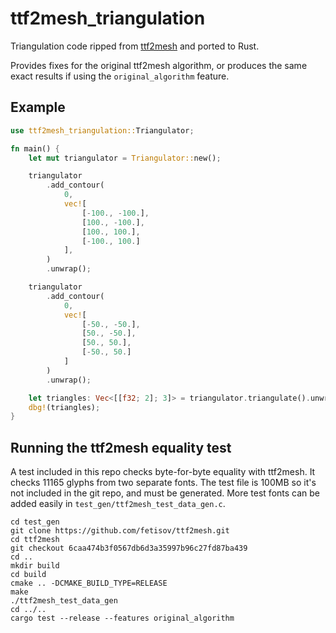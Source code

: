 # ttf2mesh_triangulation

Triangulation code ripped from [ttf2mesh](https://github.com/fetisov/ttf2mesh) and ported to Rust.

Provides fixes for the original ttf2mesh algorithm, or produces the same exact results if using the `original_algorithm` feature.

## Example

```rust
use ttf2mesh_triangulation::Triangulator;

fn main() {
    let mut triangulator = Triangulator::new();

    triangulator
        .add_contour(
            0,
            vec![
                [-100., -100.],
                [100., -100.],
                [100., 100.],
                [-100., 100.]
            ],
        )
        .unwrap();

    triangulator
        .add_contour(
            0,
            vec![
                [-50., -50.],
                [50., -50.],
                [50., 50.],
                [-50., 50.]
            ]
        )
        .unwrap();

    let triangles: Vec<[[f32; 2]; 3]> = triangulator.triangulate().unwrap();
    dbg!(triangles);
}
```

## Running the ttf2mesh equality test

A test included in this repo checks byte-for-byte equality with ttf2mesh. It checks 11165 glyphs from two separate fonts. The test file is 100MB so it's not included in the git repo, and must be generated. More test fonts can be added easily in `test_gen/ttf2mesh_test_data_gen.c`.

```
cd test_gen
git clone https://github.com/fetisov/ttf2mesh.git
cd ttf2mesh
git checkout 6caa474b3f0567db6d3a35997b96c27fd87ba439
cd ..
mkdir build
cd build
cmake .. -DCMAKE_BUILD_TYPE=RELEASE
make
./ttf2mesh_test_data_gen
cd ../..
cargo test --release --features original_algorithm
```
